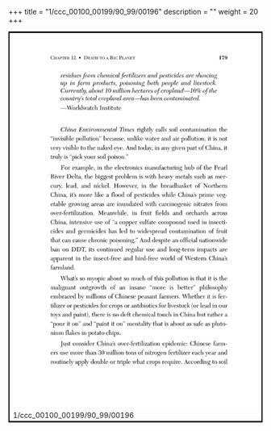 +++
title = "1/ccc_00100_00199/90_99/00196"
description = ""
weight = 20
+++

<table style="border:2px solid black;max-width:800px;max-height:800px;" 
><tr><td>
<img class="center-fit-jpg"
src="/jpg_/out_jpg_dbc_196.jpg">
1/ccc_00100_00199/90_99/00196
</img></td></tr></table>
